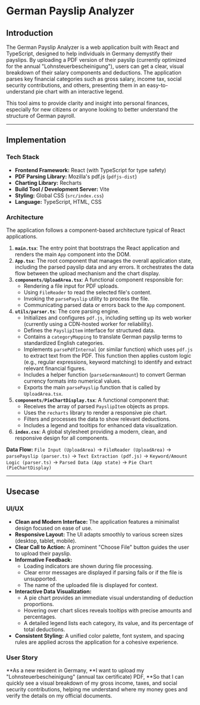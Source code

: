 # German Payslip Analyzer

## Introduction

The German Payslip Analyzer is a web application built with React and TypeScript, designed to help individuals in Germany demystify their payslips. By uploading a PDF version of their payslip (currently optimized for the annual "Lohnsteuerbescheinigung"), users can get a clear, visual breakdown of their salary components and deductions. The application parses key financial categories such as gross salary, income tax, social security contributions, and others, presenting them in an easy-to-understand pie chart with an interactive legend.

This tool aims to provide clarity and insight into personal finances, especially for new citizens or anyone looking to better understand the structure of German payroll.

---

## Implementation

### Tech Stack

*   **Frontend Framework:** React (with TypeScript for type safety)
*   **PDF Parsing Library:** Mozilla's pdf.js (`pdfjs-dist`)
*   **Charting Library:** Recharts
*   **Build Tool / Development Server:** Vite
*   **Styling:** Global CSS (`src/index.css`)
*   **Language:** TypeScript, HTML, CSS

### Architecture

The application follows a component-based architecture typical of React applications.

1.  **`main.tsx`**: The entry point that bootstraps the React application and renders the main `App` component into the DOM.
2.  **`App.tsx`**: The root component that manages the overall application state, including the parsed payslip data and any errors. It orchestrates the data flow between the upload mechanism and the chart display.
3.  **`components/UploadArea.tsx`**: A functional component responsible for:
    *   Rendering a file input for PDF uploads.
    *   Using `FileReader` to read the selected file's content.
    *   Invoking the `parsePayslip` utility to process the file.
    *   Communicating parsed data or errors back to the `App` component.
4.  **`utils/parser.ts`**: The core parsing engine.
    *   Initializes and configures `pdf.js`, including setting up its web worker (currently using a CDN-hosted worker for reliability).
    *   Defines the `PayslipItem` interface for structured data.
    *   Contains a `categoryMapping` to translate German payslip terms to standardized English categories.
    *   Implements `parsePdfInternal` (or similar function) which uses `pdf.js` to extract text from the PDF. This function then applies custom logic (e.g., regular expressions, keyword matching) to identify and extract relevant financial figures.
    *   Includes a helper function (`parseGermanAmount`) to convert German currency formats into numerical values.
    *   Exports the main `parsePayslip` function that is called by `UploadArea.tsx`.
5.  **`components/PieChartDisplay.tsx`**: A functional component that:
    *   Receives the array of parsed `PayslipItem` objects as props.
    *   Uses the `recharts` library to render a responsive pie chart.
    *   Filters and processes the data to show relevant deductions.
    *   Includes a legend and tooltips for enhanced data visualization.
6.  **`index.css`**: A global stylesheet providing a modern, clean, and responsive design for all components.

**Data Flow:**
`File Input (UploadArea)` → `FileReader (UploadArea)` → `parsePayslip (parser.ts)` → `Text Extraction (pdf.js)` → `Keyword/Amount Logic (parser.ts)` → `Parsed Data (App state)` → `Pie Chart (PieChartDisplay)`

---

## Usecase

### UI/UX

*   **Clean and Modern Interface:** The application features a minimalist design focused on ease of use.
*   **Responsive Layout:** The UI adapts smoothly to various screen sizes (desktop, tablet, mobile).
*   **Clear Call to Action:** A prominent "Choose File" button guides the user to upload their payslip.
*   **Informative Feedback:**
    *   Loading indicators are shown during file processing.
    *   Clear error messages are displayed if parsing fails or if the file is unsupported.
    *   The name of the uploaded file is displayed for context.
*   **Interactive Data Visualization:**
    *   A pie chart provides an immediate visual understanding of deduction proportions.
    *   Hovering over chart slices reveals tooltips with precise amounts and percentages.
    *   A detailed legend lists each category, its value, and its percentage of total deductions.
*   **Consistent Styling:** A unified color palette, font system, and spacing rules are applied across the application for a cohesive experience.

### User Story

**As a new resident in Germany,
**I want to upload my "Lohnsteuerbescheinigung" (annual tax certificate) PDF,
**So that I can quickly see a visual breakdown of my gross income, taxes, and social security contributions, helping me understand where my money goes and verify the details on my official documents.
